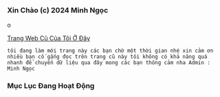 ### Xin Chào (c) 2024 Minh Ngọc

o

[Trang Web Cũ Của Tôi Ở Đây](http://vmnit.mobie.in)

`tôi đang làm mới trang này các bạn chờ một thời gian nhé xin cảm ơn nhiều bạn cố gắng đọc trên trang cũ này tôi không có khả năng quá nhanh để chuyển dữ liệu qua đây mong các bạn thông cảm nha Admin : Minh Ngọc`



### Mục Lục Đang Hoạt Động
